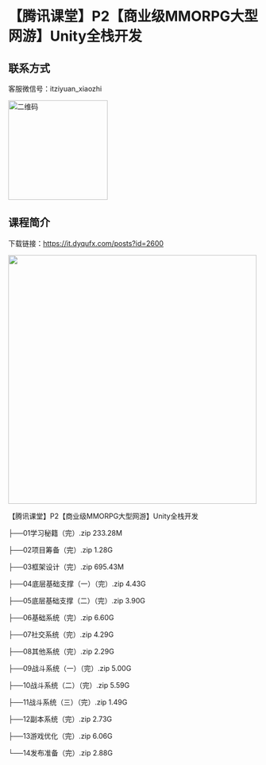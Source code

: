 # 【腾讯课堂】P2【商业级MMORPG大型网游】Unity全栈开发

## 联系方式

客服微信号：itziyuan_xiaozhi

<img src="https://ziyuanyun.oss-cn-guangzhou.aliyuncs.com/common/20240614073449/666b82192834a.jpg" width="200" height="200" alt="二维码">

## 课程简介

下载链接：https://it.dyqufx.com/posts?id=2600

<img src="https://ziyuanyun.oss-cn-guangzhou.aliyuncs.com/yun/20240515184131/6644915b32854.jpg" width="500" alt="">

  【腾讯课堂】P2【商业级MMORPG大型网游】Unity全栈开发



 ├──01学习秘籍（完）.zip 233.28M

 ├──02项目筹备（完）.zip 1.28G

 ├──03框架设计（完）.zip 695.43M

 ├──04底层基础支撑（一）（完）.zip 4.43G

 ├──05底层基础支撑（二）（完）.zip 3.90G

 ├──06基础系统（完）.zip 6.60G

 ├──07社交系统（完）.zip 4.29G

 ├──08其他系统（完）.zip 2.29G

 ├──09战斗系统（一）（完）.zip 5.00G

 ├──10战斗系统（二）（完）.zip 5.59G

 ├──11战斗系统（三）（完）.zip 1.49G

 ├──12副本系统（完）.zip 2.73G

 ├──13游戏优化（完）.zip 6.06G

 └──14发布准备（完）.zip 2.88G

  